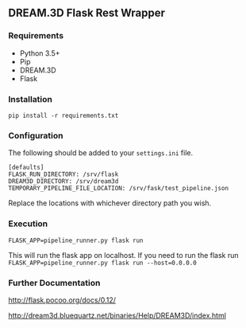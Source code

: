 ## DREAM.3D Flask Rest Wrapper

### Requirements

* Python 3.5+
* Pip
* DREAM.3D
* Flask

### Installation

```
pip install -r requirements.txt
```

### Configuration
The following should be added to your `settings.ini` file.

```
[defaults]
FLASK_RUN_DIRECTORY: /srv/flask
DREAM3D_DIRECTORY: /srv/dream3d
TEMPORARY_PIPELINE_FILE_LOCATION: /srv/fask/test_pipeline.json

```

Replace the locations with whichever directory path you wish. 

### Execution

`FLASK_APP=pipeline_runner.py flask run`

This will run the flask app on localhost.  If you need to run the flask run `FLASK_APP=pipeline_runner.py flask run --host=0.0.0.0`

### Further Documentation

http://flask.pocoo.org/docs/0.12/

http://dream3d.bluequartz.net/binaries/Help/DREAM3D/index.html
